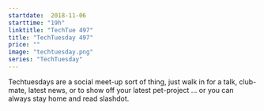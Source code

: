 ```yaml
---
startdate:  2018-11-06
starttime: "19h"
linktitle: "TechTue 497"
title: "TechTuesday 497"
price: ""
image: "techtuesday.png"
series: "TechTuesday"
---
```


Techtuesdays are a social meet-up sort of thing, just walk in for a talk, club-mate, latest news, or to show off your latest pet-project ... or you can always stay home and read slashdot.